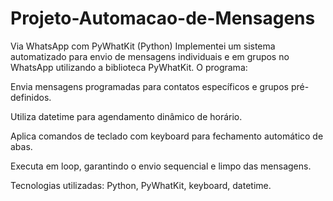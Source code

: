 # Projeto-Automacao-de-Mensagens
Via WhatsApp com PyWhatKit (Python)
Implementei um sistema automatizado para envio de mensagens individuais e em grupos no WhatsApp utilizando a biblioteca PyWhatKit. O programa:

Envia mensagens programadas para contatos específicos e grupos pré-definidos.

Utiliza datetime para agendamento dinâmico de horário.

Aplica comandos de teclado com keyboard para fechamento automático de abas.

Executa em loop, garantindo o envio sequencial e limpo das mensagens.

Tecnologias utilizadas: Python, PyWhatKit, keyboard, datetime.
